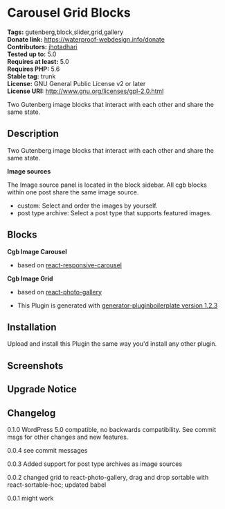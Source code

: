 # Carousel Grid Blocks #
**Tags:** gutenberg,block,slider,grid,gallery  
**Donate link:** https://waterproof-webdesign.info/donate  
**Contributors:** [jhotadhari](https://profiles.wordpress.org/jhotadhari)  
**Tested up to:** 5.0  
**Requires at least:** 5.0  
**Requires PHP:** 5.6  
**Stable tag:** trunk  
**License:** GNU General Public License v2 or later  
**License URI:** http://www.gnu.org/licenses/gpl-2.0.html  

Two Gutenberg image blocks that interact with each other and share the same state.


## Description ##

Two Gutenberg image blocks that interact with each other and share the same state.

**Image sources**

The Image source panel is located in the block sidebar. All cgb blocks within one post share the same image source.

- custom: Select and order the images by yourself.
- post type archive: Select a post type that supports featured images.

## Blocks

**Cgb Image Carousel**
- based on [react-responsive-carousel](http://react-responsive-carousel.js.org/)

**Cgb Image Grid**
- based on [react-photo-gallery](http://neptunian.github.io/react-photo-gallery/)

* This Plugin is generated with [generator-pluginboilerplate version 1.2.3](https://github.com/jhotadhari/generator-pluginboilerplate)

## Installation ##
Upload and install this Plugin the same way you'd install any other plugin.


## Screenshots ##

## Upgrade Notice ##

## Changelog ##

0.1.0
WordPress 5.0 compatible, no backwards compatibility. See commit msgs for other changes and new features.

0.0.4
see commit messages

0.0.3
Added support for post type archives as image sources

0.0.2
changed grid to react-photo-gallery, drag and drop sortable with react-sortable-hoc;
updated babel

0.0.1
might work

